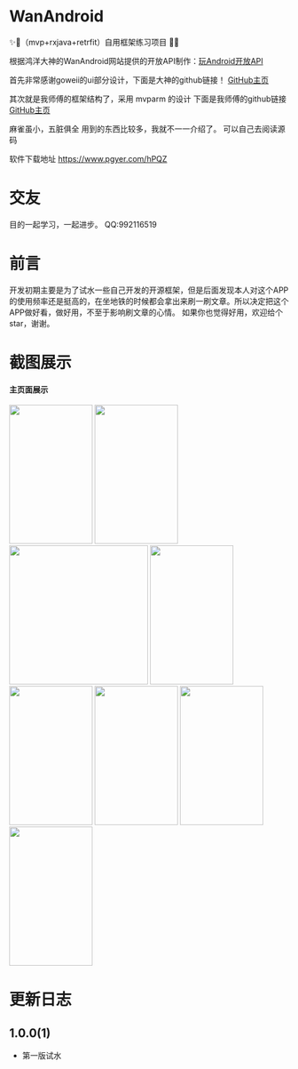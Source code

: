 # WanAndroid
✨🌟（mvp+rxjava+retrfit）自用框架练习项目 🌟✨


根据鸿洋大神的WanAndroid网站提供的开放API制作：[玩Android开放API](https://www.wanandroid.com/blog/show/2)


首先非常感谢goweii的ui部分设计，下面是大神的github链接！
[GitHub主页](https://github.com/goweii/WanAndroid)


其次就是我师傅的框架结构了，采用 mvparm 的设计
下面是我师傅的github链接
[GitHub主页](https://github.com/BakerJQ)

麻雀虽小，五脏俱全
用到的东西比较多，我就不一一介绍了。
可以自己去阅读源码

软件下载地址
https://www.pgyer.com/hPQZ





# 交友
目的一起学习，一起进步。
QQ:992116519



# 前言

开发初期主要是为了试水一些自己开发的开源框架，但是后面发现本人对这个APP的使用频率还是挺高的，在坐地铁的时候都会拿出来刷一刷文章。所以决定把这个APP做好看，做好用，不至于影响刷文章的心情。
如果你也觉得好用，欢迎给个star，谢谢。


# 截图展示
#### 主页面展示
<div >
    <img src="https://github.com/nieyuwen/WanAndroid/blob/master/images/QQ20190808-0.jpg" width="150" height="250"  alt=""/>
    <img src="https://github.com/nieyuwen/WanAndroid/blob/master/images/QQ20190808-1.jpg" width="150" height="250"  alt=""/>
    <img src="https://github.com/nieyuwen/WanAndroid/blob/master/images/QQ20190808-2.jpg" height="250"  alt=""/>
    <img src="https://github.com/nieyuwen/WanAndroid/blob/master/images/QQ20190808-3.jpg" width="150" height="250" alt=""/>
</div>
<div >
   <img src="https://github.com/nieyuwen/WanAndroid/blob/master/images/QQ20190808-4.jpg" width="150" height="250"  alt=""/>
   <img src="https://github.com/nieyuwen/WanAndroid/blob/master/images/QQ20190808-5.jpg" width="150" height="250"  alt=""/>
   <img src="https://github.com/nieyuwen/WanAndroid/blob/master/images/QQ20190808-6.jpg" width="150" height="250"  alt=""/>
   <img src="https://github.com/nieyuwen/WanAndroid/blob/master/images/QQ20190808-7.jpg" width="150" height="250"  alt=""/>
</div>


# 更新日志

## 1.0.0(1)

- 第一版试水

